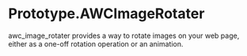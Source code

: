 Prototype.AWCImageRotater
=========================

awc_image_rotater provides a way to rotate images on your web page, either as a one-off rotation operation or an animation.